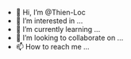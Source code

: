 - 👋 Hi, I’m @Thien-Loc
- 👀 I’m interested in ...
- 🌱 I’m currently learning ...
- 💞️ I’m looking to collaborate on ...
- 📫 How to reach me ...

<!---
Thien-Loc/Thien-Loc is a ✨ special ✨ repository because its `README.md` (this file) appears on your GitHub profile.
You can click the Preview link to take a look at your changes.
--->
